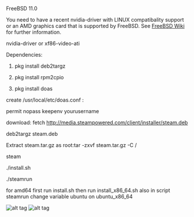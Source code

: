  FreeBSD 11.0
 
 You need to have a recent nvidia-driver with LINUX compatibality support or an AMD graphics card that is supported by FreeBSD. See [FreeBSD Wiki](https://wiki.freebsd.org/Graphics) for further information. 
 
 nvidia-driver or  xf86-video-ati
 
 Dependencies:
 
 1) pkg install deb2targz
  
 2) pkg install rpm2cpio
 
 3) pkg install doas 
 
 create /usr/local/etc/doas.conf :
 
 permit nopass keepenv yourusername 
 
 
 
 download: fetch  http://media.steampowered.com/client/installer/steam.deb 
 
 deb2targz steam.deb
 
 Extract steam.tar.gz as root:tar -zxvf steam.tar.gz -C /

 steam
 
 ./install.sh
 
 ./steamrun

for amd64 first run install.sh then run install_x86_64.sh 
also in script steamrun change variable ubuntu on ubuntu_x86_64

![alt tag](https://raw.githubusercontent.com/SteamOnFreeBSD/Steam/master/2016-03-15-171059_1366x768_scrot.png)
![alt tag](https://raw.githubusercontent.com/SteamOnFreeBSD/Steam/master/2016-04-03-030913_1366x768_scrot.png)
